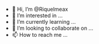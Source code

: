 - 👋 Hi, I’m @Riquelmeax
- 👀 I’m interested in ...
- 🌱 I’m currently learning ...
- 💞️ I’m looking to collaborate on ...
- 📫 How to reach me ...

<!---
Riquelmeax/Riquelmeax is a ✨ special ✨ repository because its `README.md` (this file) appears on your GitHub profile.
You can click the Preview link to take a look at your changes.
--->
